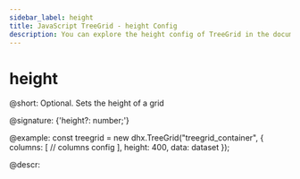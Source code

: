 ```yaml
---
sidebar_label: height
title: JavaScript TreeGrid - height Config 
description: You can explore the height config of TreeGrid in the documentation of the DHTMLX JavaScript UI library. Browse developer guides and API reference, try out code examples and live demos, and download a free 30-day evaluation version of DHTMLX Suite.
---
```


# height

@short: Optional. Sets the height of a grid

@signature: {'height?: number;'}

@example:
const treegrid = new dhx.TreeGrid("treegrid_container", {
	columns: [
		// columns config
	],
	height: 400,
	data: dataset
});

@descr:

[comment]: # (@related: treegrid/configuration.md#widthheight treegrid/initialization.md#initialize-treegrid)

[comment]: # (@relatedapi: treegrid/api/treegrid_width_config.md)
